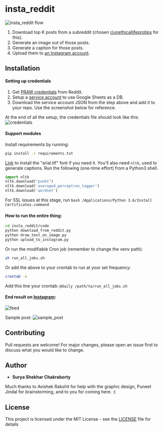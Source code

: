 # insta_reddit

![insta_reddit flow](https://i.imgur.com/yZyakml.jpg)


1. Download top K posts from a subreddit
(chosen [r/unethicallifeprotips](https://www.reddit.com/r/UnethicalLifeProTips/) for this).
2. Generate an image out of those posts.
3. Generate a caption for those posts.
4. Upload them to [an Instagram account](https://www.instagram.com/unethical.lifeprotips/).
## Installation
#### Setting up credentials
1. Get [PRAW credentials](https://praw.readthedocs.io/en/latest/getting_started/quick_start.html) from Reddit.
2. Setup a [service account](https://gspread.readthedocs.io/en/latest/oauth2.html#for-bots-using-service-account)
to use Google Sheets as a DB.
3. Download the service account JSON from the step above and add it to your repo.
Use the screenshot below for reference.

At the end of all the setup, the credentials file should look like this:
![credentials](https://i.imgur.com/mx7yeHX.jpg)

#### Support modules
Install requirements by running:
```bash
pip install -r requirements.txt
```
[Link](https://github.com/JotJunior/PHP-Boleto-ZF2/blob/master/public/assets/fonts/arial.ttf) to install the "arial.ttf" font if you need it.
You'll also need `nltk`, used to generate captions.
Run the following (one-time effort) from a Python3 shell.

```python
import nltk
nltk.download("punkt")
nltk.download('averaged_perceptron_tagger')
nltk.download('wordnet')
```
For SSL issues at this stage, run `bash /Applications/Python 3.6/Install Certificates.command`
#### How to run the entire thing:
```bash
cd insta_reddit/code
python download_from_reddit.py
python draw_text_on_image.py
python upload_to_instagram.py

```
Or run the modifiable Cron job (remember to change the venv path):
```bash
sh run_all_jobs.sh
```
Or add the above to your crontab to run at your set frequency:
```bash
crontab -e
```
Add this line your crontab: `@daily /path/to/run_all_jobs.sh`


#### End result on [Instagram](https://www.instagram.com/unethical.lifeprotips/):
![feed](https://i.imgur.com/9MmYy81.jpg)

Sample post:
![sample_post](https://i.imgur.com/1czZFFK.jpg)


## Contributing
Pull requests are welcome!
For major changes, please open an issue first to discuss what you would like to change.

## Author
* **Surya Shekhar Chakraborty**

Much thanks to Avishek Rakshit for help with the graphic design, Puneet Jindal for brainstorming, and to you for coming here. :)

## License
This project is licensed under the MIT License -
see the [LICENSE](https://github.com/suryashekharc/insta_reddit/blob/master/LICENSE) file for details
